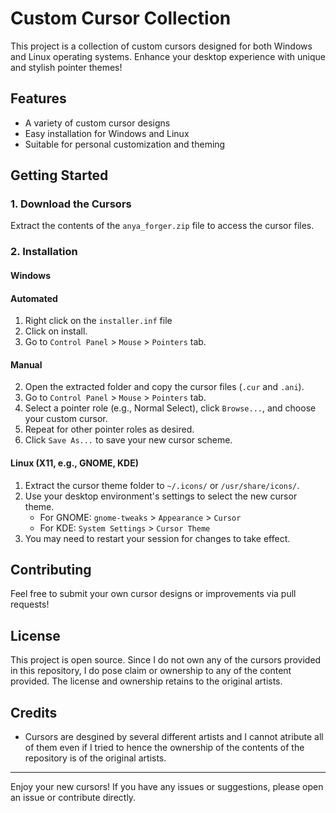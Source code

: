 # Custom Cursor Collection

This project is a collection of custom cursors designed for both Windows and Linux operating systems. Enhance your desktop experience with unique and stylish pointer themes!

## Features
- A variety of custom cursor designs
- Easy installation for Windows and Linux
- Suitable for personal customization and theming

## Getting Started

### 1. Download the Cursors
Extract the contents of the `anya_forger.zip` file to access the cursor files.

### 2. Installation

#### Windows
#### Automated
1. Right click on the `installer.inf` file
2. Click on install.
3. Go to `Control Panel` > `Mouse` > `Pointers` tab.

#### Manual
2. Open the extracted folder and copy the cursor files (`.cur` and `.ani`).
3. Go to `Control Panel` > `Mouse` > `Pointers` tab.
4. Select a pointer role (e.g., Normal Select), click `Browse...`, and choose your custom cursor.
5. Repeat for other pointer roles as desired.
6. Click `Save As...` to save your new cursor scheme.

#### Linux (X11, e.g., GNOME, KDE)
1. Extract the cursor theme folder to `~/.icons/` or `/usr/share/icons/`.
2. Use your desktop environment's settings to select the new cursor theme.
   - For GNOME: `gnome-tweaks` > `Appearance` > `Cursor`
   - For KDE: `System Settings` > `Cursor Theme`
3. You may need to restart your session for changes to take effect.

## Contributing
Feel free to submit your own cursor designs or improvements via pull requests!

## License
This project is open source. Since I do not own any of the cursors provided in this repository, I do pose claim or ownership to any of the content provided. The license and ownership retains to the original artists. 

## Credits
- Cursors are desgined by several different artists and I cannot atribute all of them even if I tried to hence the ownership of the contents of the repository is of the original artists. 

---
Enjoy your new cursors! If you have any issues or suggestions, please open an issue or contribute directly. 